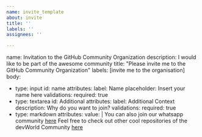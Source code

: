 ```yaml
---
name: invite_template
about: invite
title: ''
labels: ''
assignees: ''

---
```


name: Invitation to the GitHub Community Organization
description: I would like to be part of the awesome community
title: "Please invite me to the GitHub Community Organization"
labels: [invite me to the organisation]
body:
  - type: input
    id: name
    attributes:
      label: Name
      placeholder: Insert your name here
    validations:
      required: true
  - type: textarea
    id: Additional
    attributes:
      label: Additional Context
      description: Why do you want to join?
    validations:
      required: true
  - type: markdown
    attributes:
      value: |
        You can also join our whatsapp community [here](link)
        Feel free to check out other cool repositories of the devWorld Community [here](https://github.com/D-e-v-world)
